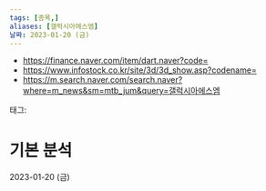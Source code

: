 ```yaml
---
tags: [종목,]
aliases: [갤럭시아에스엠]
날짜: 2023-01-20 (금)
---
```


- https://finance.naver.com/item/dart.naver?code=
- https://www.infostock.co.kr/site/3d/3d_show.asp?codename=
- https://m.search.naver.com/search.naver?where=m_news&sm=mtb_jum&query=갤럭시아에스엠

태그: 

# 기본 분석


2023-01-20 (금)
